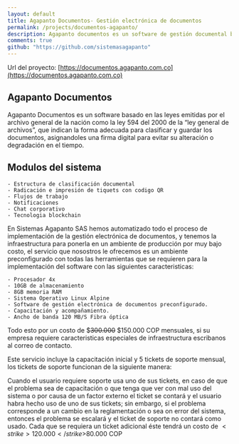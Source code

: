 ```yaml
---
layout: default
title: Agapanto Documentos- Gestión electrónica de documentos
permalink: /projects/documentos-agapanto/
description: Agapanto documentos es un software de gestión documental basado en ley.
comments: true
github: "https://github.com/sistemasagapanto"
---
```

Url del proyecto:
[https://documentos.agapanto.com.co](https://documentos.agapanto.com.co)

## Agapanto Documentos

Agapanto Documentos es un software basado en las leyes emitidas por el archivo general de la nación como la ley 594 del 2000 de la “ley general de archivos”, que indican la forma adecuada para clasificar y guardar los documentos, asignandoles una firma digital para evitar su alteración o degradación en el tiempo.

## Modulos del sistema

    - Estructura de clasificación documental    
    - Radicación e impresión de tiquets con codigo QR
    - Flujos de trabajo
    - Notificaciones
    - Chat corporativo
    - Tecnologia blockchain

En Sistemas Agapanto SAS hemos automatizado todo el proceso de implementación de la gestión electrónica de documentos, y tenemos la infraestructura para ponerla en un ambiente de producción por muy bajo costo, el servicio que nosostros le ofrecemos es un ambiente preconfigurado con todas las herramientas que se requieren para la implementación del software con las siguientes caracteristicas:

    - Procesador 4x
    - 10GB de almacenamiento
    - 8GB memoria RAM
    - Sistema Operativo Linux Alpine
    - Software de gestión electrónica de documentos preconfigurado. 
    - Capacitación y acompañamiento.
    - Ancho de banda 120 MB/S Fibra óptica

Todo esto por un costo de $<strike>300.000</strike> $150.000 COP mensuales, si su empresa requiere caracteristicas especiales de infraestructura escribanos al correo de contacto.

Este servicio incluye la capacitación inicial y 5 tickets de soporte mensual, los tickets de soporte funcionan de la siguiente manera:

Cuando el usuario requiere soporte usa uno de sus tickets, en caso de que el problema sea de capacitación o que tenga que ver con mal uso del sistema o por causa de un factor externo el ticket se contará y el usuario habra hecho uso de uno de sus tickets; sin embargo, si el problema corresponde a un cambio en la reglamentación o sea on error del sistema, entonces el problema se escalará y el ticket de soporte no contará como usado.
Cada que se requiera un ticket adicional éste tendrá un costo de $<strike>120.000</strike>$80.000 COP
